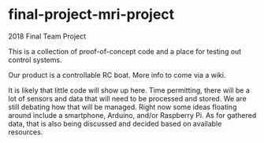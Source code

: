 # final-project-mri-project
2018 Final Team Project

This is a collection of proof-of-concept code and a place for testing out control systems.

Our product is a controllable RC boat. More info to come via a wiki.

It is likely that little code will show up here. Time permitting, there will be a lot of sensors and data that
will need to be processed and stored. We are still debating how that will be managed. Right now some ideas floating
around include a smartphone, Arduino, and/or Raspberry Pi. As for gathered data, that is also being discussed and
decided based on available resources.
